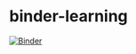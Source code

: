 # binder-learning

[![Binder](https://mybinder.org/badge_logo.svg)](https://mybinder.org/v2/gh/cric96/binder-learning/HEAD)